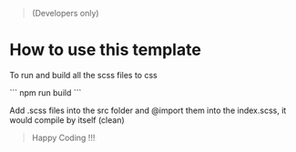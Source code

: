 > (Developers only)
# How to use this template

<p> To run and build all the scss files to css </p>
```
npm run build
```
<p> Add .scss files into the src folder and @import them into the index.scss, it would compile by itself (clean) </p>

> Happy Coding !!! 